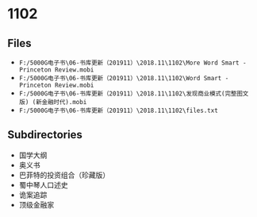 # 1102

## Files

- `F:/5000G电子书\06-书库更新（201911）\2018.11\1102\More Word Smart - Princeton Review.mobi`
- `F:/5000G电子书\06-书库更新（201911）\2018.11\1102\Word Smart - Princeton Review.mobi`
- `F:/5000G电子书\06-书库更新（201911）\2018.11\1102\发现商业模式(完整图文版) (新金融时代).mobi`
- `F:/5000G电子书\06-书库更新（201911）\2018.11\1102\files.txt`

## Subdirectories

- 国学大纲
- 奥义书
- 巴菲特的投资组合（珍藏版）
- 蜀中琴人口述史
- 诡案追踪
- 顶级金融家
